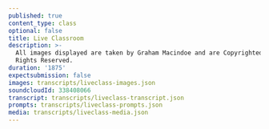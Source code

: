 ```yaml
---
published: true
content_type: class
optional: false
title: Live Classroom
description: >-
  All images displayed are taken by Graham Macindoe and are Copyrighted - All
  Rights Reserved.
duration: '1875'
expectsubmission: false
images: transcripts/liveclass-images.json
soundcloudId: 338408066
transcript: transcripts/liveclass-transcript.json
prompts: transcripts/liveclass-prompts.json
media: transcripts/liveclass-media.json
---
```

